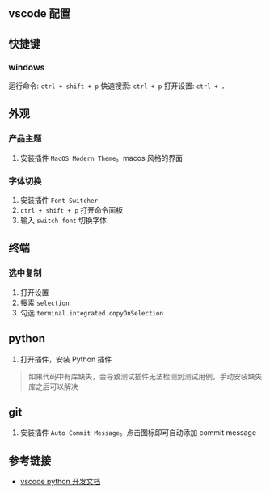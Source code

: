 ## vscode 配置

## 快捷键

### windows

运行命令: `ctrl + shift + p`
快速搜索: `ctrl + p`
打开设置: `ctrl + ，`

## 外观

### 产品主题

1. 安装插件 `MacOS Modern Theme`。macos 风格的界面

### 字体切换

1. 安装插件 `Font Switcher`
2. `ctrl + shift + p` 打开命令面板
3. 输入 `switch font` 切换字体

## 终端

### 选中复制

1. 打开设置
2. 搜索 `selection`
3. 勾选 `terminal.integrated.copyOnSelection`

## python

1. 打开插件，安装 Python 插件

> 如果代码中有库缺失，会导致测试插件无法检测到测试用例，手动安装缺失库之后可以解决

## git

1. 安装插件 `Auto Commit Message`。点击图标即可自动添加 commit message

## 参考链接

- [vscode python 开发文档](https://code.visualstudio.com/docs/python/testing)
